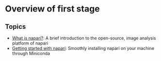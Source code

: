 Overview of first stage
=======================

## Topics

- [What is napari?](lesson1): A brief introduction to the open-source, image analysis platform of napari 
- [Getting started with napari](lesson2): Smoothly installing napari on your machine through Miniconda
